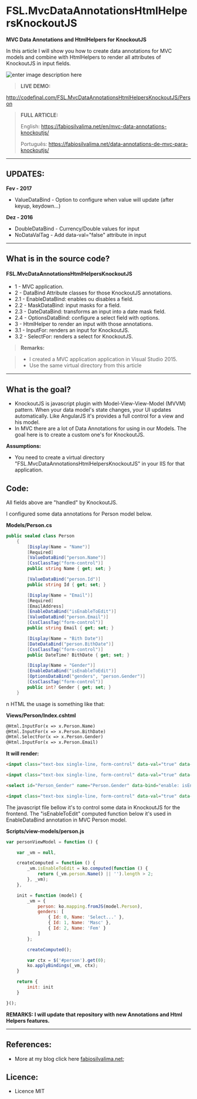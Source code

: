 # FSL.MvcDataAnnotationsHtmlHelpersKnockoutJS

**MVC Data Annotations and HtmlHelpers for KnockoutJS**

In this article I will show you how to create data annotations for MVC models and combine with HtmlHelpers to render all attributes of KnockoutJS in input fields.

![enter image description here](https://fabiosilvalima.net/wp-content/uploads/2017/01/fabiosilvalima-data-annotations-e-htmlhelpers-de-mvc-para-knockoutjs.jpg)

> **LIVE DEMO:**
> 
http://codefinal.com/FSL.MvcDataAnnotationsHtmlHelpersKnockoutJS/Person

> **FULL ARTICLE:**
>
> English: https://fabiosilvalima.net/en/mvc-data-annotations-knockoutjs/
>
> Português: https://fabiosilvalima.net/data-annotations-de-mvc-para-knockoutjs/

---

UPDATES:
---
**Fev - 2017**
- ValueDataBind - Option to configure when value will update (after keyup, keydown...)

**Dez - 2016**
- DoubleDataBind - Currency/Double values for input
- NoDataValTag - Add data-val="false" attribute in input

---

What is in the source code?
---

#### <i class="icon-file"></i> FSL.MvcDataAnnotationsHtmlHelpersKnockoutJS

- 1 - MVC application.
- 2 - DataBind Attribute classes for those KnockoutJS annotations.
- 2.1 - EnableDataBind: enables ou disables a field.
- 2.2 - MaskDataBind: input masks for a field.
- 2.3 - DateDataBind: transforms an input into a date mask field.
- 2.4 - OptionsDataBind: configure a select field with options.
- 3 - HtmlHelper to render an input with those annotations.
- 3.1 - InputFor: renders an input for KnockoutJS.
- 3.2 - SelectFor: renders a select for KnockoutJS.

> **Remarks:**

> - I created a MVC application application in Visual Studio 2015. 
> - Use the same virtual directory from this article

---

What is the goal?
---

- KnockoutJS is javascript plugin with Model-View-View-Model (MVVM) pattern. When your data model's state changes, your UI updates automatically. Like AngularJS it's provides a full control for a view and his model.
- In MVC there are a lot of Data Annotations for using in our Models. The goal here is to create a custom one's for KnockoutJS.

**Assumptions:**

- You need to create a virtual directory "FSL.MvcDataAnnotationsHtmlHelpersKnockoutJS" in your IIS for that application.


Code:
---

All fields above are "handled" by KnockoutJS.

I configured some data annotations for Person model below.

**Models/Person.cs**
```csharp
public sealed class Person
    {
        [Display(Name = "Name")]
        [Required]
        [ValueDataBind("person.Name")]
        [CssClassTag("form-control")]
        public string Name { get; set; }

        [ValueDataBind("person.Id")]
        public string Id { get; set; }

        [Display(Name = "Email")]
        [Required]
        [EmailAddress]
        [EnableDataBind("isEnableToEdit")]
        [ValueDataBind("person.Email")]
        [CssClassTag("form-control")]
        public string Email { get; set; }

        [Display(Name = "Bith Date")]
        [DateDataBind("person.BithDate")]
        [CssClassTag("form-control")]
        public DateTime? BithDate { get; set; }

        [Display(Name = "Gender")]
        [EnableDataBind("isEnableToEdit")]
        [OptionsDataBind("genders", "person.Gender")]
        [CssClassTag("form-control")]
        public int? Gender { get; set; }
    }
```

n HTML the usage is something like that:

**Views/Person/Index.cshtml**
```html
@Html.InputFor(x => x.Person.Name)
@Html.InputFor(x => x.Person.BithDate)
@Html.SelectFor(x => x.Person.Gender)
@Html.InputFor(x => x.Person.Email)
```

**It will render:**

```html
<input class="text-box single-line, form-control" data-val="true" data-val-required="The field Name is required." id="Person_Name" name="Person.Name" type="text" value="" data-bind="value: person.Name">

<input class="text-box single-line, form-control" data-val="true" data-val-date="The field Bith Date must be a date." id="Person_BithDate" name="Person.BithDate" type="text" value="" data-bind="value: person.BithDate, dateValue: person.BithDate, mask: { mascara: '99/99/9999', tipo: 'Date', value: person.BithDate }">

<select id="Person_Gender" name="Person.Gender" data-bind="enable: isEnableToEdit, options: genders, optionsText: 'Name', optionsValue:'Id', value: person.Gender" class="form-control"></select>

<input class="text-box single-line, form-control" data-val="true" data-val-email="O campo Email não é um endereço de email válido." data-val-required="The field Email is required" id="Person_Email" name="Person.Email" type="email" value="" data-bind="enable: isEnableToEdit, value: person.Email">
```

The javascript file bellow it's to control some data in KnockoutJS for the frontend. The "isEnableToEdit" computed function below it's used in EnableDataBind annotation in MVC Person model.

**Scripts/view-models/person.js**

```javascript
var personViewModel = function () {

    var _vm = null,

    createComputed = function () {
        _vm.isEnableToEdit = ko.computed(function () {
            return (_vm.person.Name() || '').length > 2;
        }, _vm);
    },

    init = function (model) {
        _vm = {
            person: ko.mapping.fromJS(model.Person),
            genders: [
                { Id: 0, Name: 'Select...' },
                { Id: 1, Name: 'Masc' },
                { Id: 2, Name: 'Fem' }
            ]
        };

        createComputed();

        var ctx = $('#person').get(0);
        ko.applyBindings(_vm, ctx);
    }

    return {
        init: init
    }

}();
```

**REMARKS: I will update that repository with new Annotations and Html Helpers features.**

---------

References:
---

- More at my blog click here [fabiosilvalima.net][1];

Licence:
---

- Licence MIT


  [1]: https://fabiosilvalima.net
